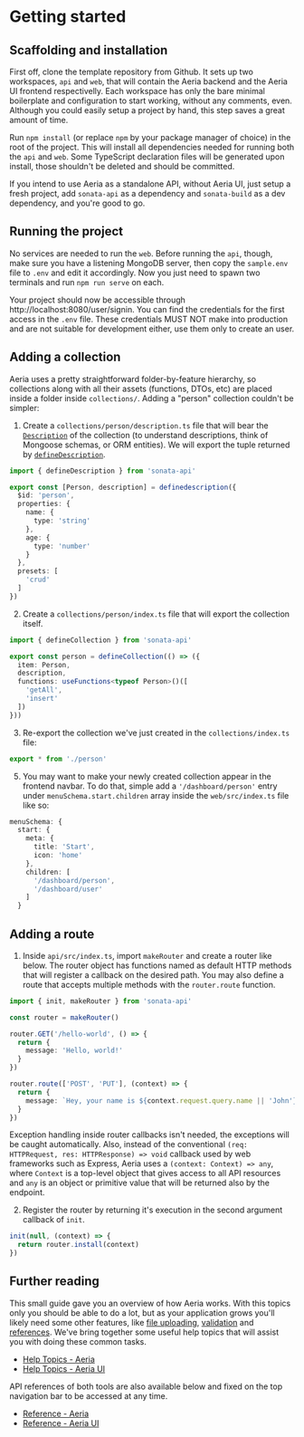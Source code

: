# Getting started

## Scaffolding and installation

First off, clone the template repository from Github. It sets up two workspaces, `api` and `web`, that will contain the Aeria backend and the Aeria UI frontend respectivelly. Each workspace has only the bare minimal boilerplate and configuration to start working, without any comments, even. Although you could easily setup a project by hand, this step saves a great amount of time.

Run `npm install` (or replace `npm` by your package manager of choice) in the root of the project. This will install all dependencies needed for running both the `api` and `web`. Some TypeScript declaration files will be generated upon install, those shouldn't be deleted and should be committed.

If you intend to use Aeria as a standalone API, without Aeria UI, just setup a fresh project, add `sonata-api` as a dependency and `sonata-build` as a dev dependency, and you're good to go.


## Running the project

No services are needed to run the `web`. Before running the `api`, though, make sure you have a listening MongoDB server, then copy the `sample.env` file to `.env` and edit it accordingly. Now you just need to spawn two terminals and run `npm run serve` on each.

Your project should now be accessible through http://localhost:8080/user/signin. You can find the credentials for the first access in the `.env` file. These credentials MUST NOT make into production and are not suitable for development either, use them only to create an user.


## Adding a collection

Aeria uses a pretty straightforward folder-by-feature hierarchy, so collections along with all their assets (functions, DTOs, etc) are placed inside a folder inside `collections/`. Adding a "person" collection couldn't be simpler:

1. Create a `collections/person/description.ts` file that will bear the [`Description`](/aeria/description) of the collection (to understand descriptions, think of Mongoose schemas, or ORM entities). We will export the tuple returned by [`defineDescription`](/aeria/define-description).

```typescript
import { defineDescription } from 'sonata-api'

export const [Person, description] = definedescription({
  $id: 'person',
  properties: {
    name: {
      type: 'string'
    },
    age: {
      type: 'number'
    }
  },
  presets: [
    'crud'
  ]
})
```

2. Create a `collections/person/index.ts` file that will export the collection itself.

```typescript
import { defineCollection } from 'sonata-api'

export const person = defineCollection(() => ({
  item: Person,
  description,
  functions: useFunctions<typeof Person>()([
    'getAll',
    'insert'
  ])
}))
```

3. Re-export the collection we've just created in the `collections/index.ts` file:

```typescript
export * from './person'
```

5. You may want to make your newly created collection appear in the frontend navbar. To do that, simple add a `'/dashboard/person'` entry under `menuSchema.start.children` array inside the `web/src/index.ts` file like so:

```typescript
menuSchema: {
  start: {
    meta: {
      title: 'Start',
      icon: 'home'
    },
    children: [
      '/dashboard/person',
      '/dashboard/user'
    ]
  }
```

## Adding a route

1. Inside `api/src/index.ts`, import `makeRouter` and create a router like below. The router object has functions named as default HTTP methods that will register a callback on the desired path. You may also define a route that accepts multiple methods with the `router.route` function.

```typescript
import { init, makeRouter } from 'sonata-api'

const router = makeRouter()

router.GET('/hello-world', () => {
  return {
    message: 'Hello, world!'
  }
})

router.route(['POST', 'PUT'], (context) => {
  return {
    message: `Hey, your name is ${context.request.query.name || 'John'}`
  }
})
```

Exception handling inside router callbacks isn't needed, the exceptions will be caught automatically. Also, instead of the conventional `(req: HTTPRequest, res: HTTPResponse) => void` callback used by web frameworks such as Express, Aeria uses a `(context: Context) => any`, where `Context` is a top-level object that gives access to all API resources and `any` is an object or primitive value that will be returned also by the endpoint.

2. Register the router by returning it's execution in the second argument callback of `init`.

```typescript
init(null, (context) => {
  return router.install(context)
})
```

## Further reading

This small guide gave you an overview of how Aeria works. With this topics only you should be able to do a lot, but as your application grows you'll likely need some other features, like [file uploading](/aeria/help-topics/create-an-upload-field), [validation](/aeria/help-topics/validate-an-object-against-a-schema) and [references](/aeria/help-topics/reference-another-collection). We've bring together some useful help topics that will assist you with doing these common tasks.

- [Help Topics - Aeria](/aeria/help-topics/)
- [Help Topics - Aeria UI](/aeria-ui/help-topics/)

API references of both tools are also available below and fixed on the top navigation bar to be accessed at any time.

- [Reference - Aeria](/aeria/)
- [Reference - Aeria UI](/aeria-ui/)

